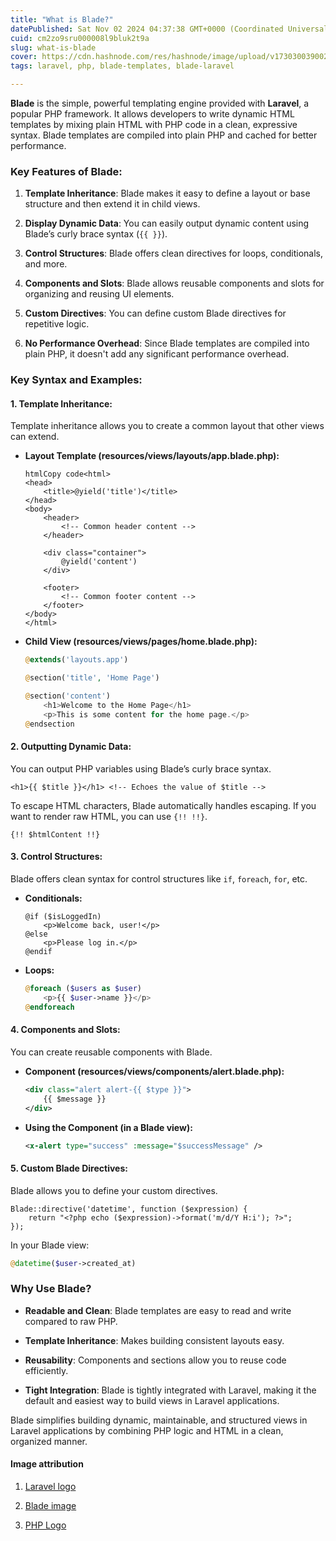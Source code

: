 ```yaml
---
title: "What is Blade?"
datePublished: Sat Nov 02 2024 04:37:38 GMT+0000 (Coordinated Universal Time)
cuid: cm2zo9sru000008l9bluk2t9a
slug: what-is-blade
cover: https://cdn.hashnode.com/res/hashnode/image/upload/v1730300390021/a9c5ff4e-7e18-413f-a45e-9be81ce0e14a.png
tags: laravel, php, blade-templates, blade-laravel

---
```


**Blade** is the simple, powerful templating engine provided with **Laravel**, a popular PHP framework. It allows developers to write dynamic HTML templates by mixing plain HTML with PHP code in a clean, expressive syntax. Blade templates are compiled into plain PHP and cached for better performance.

### Key Features of Blade:

1. **Template Inheritance**: Blade makes it easy to define a layout or base structure and then extend it in child views.
    
2. **Display Dynamic Data**: You can easily output dynamic content using Blade’s curly brace syntax (`{{ }}`).
    
3. **Control Structures**: Blade offers clean directives for loops, conditionals, and more.
    
4. **Components and Slots**: Blade allows reusable components and slots for organizing and reusing UI elements.
    
5. **Custom Directives**: You can define custom Blade directives for repetitive logic.
    
6. **No Performance Overhead**: Since Blade templates are compiled into plain PHP, it doesn't add any significant performance overhead.
    

### Key Syntax and Examples:

#### 1\. **Template Inheritance:**

Template inheritance allows you to create a common layout that other views can extend.

* **Layout Template (resources/views/layouts/app.blade.php):**
    
    ```php-template
    htmlCopy code<html>
    <head>
        <title>@yield('title')</title>
    </head>
    <body>
        <header>
            <!-- Common header content -->
        </header>
    
        <div class="container">
            @yield('content')
        </div>
    
        <footer>
            <!-- Common footer content -->
        </footer>
    </body>
    </html>
    ```
    
* **Child View (resources/views/pages/home.blade.php):**
    
    ```php
    @extends('layouts.app')
    
    @section('title', 'Home Page')
    
    @section('content')
        <h1>Welcome to the Home Page</h1>
        <p>This is some content for the home page.</p>
    @endsection
    ```
    

#### 2\. **Outputting Dynamic Data:**

You can output PHP variables using Blade’s curly brace syntax.

```php-template
<h1>{{ $title }}</h1> <!-- Echoes the value of $title -->
```

To escape HTML characters, Blade automatically handles escaping. If you want to render raw HTML, you can use `{!! !!}`.

```php-template
{!! $htmlContent !!}
```

#### 3\. **Control Structures:**

Blade offers clean syntax for control structures like `if`, `foreach`, `for`, etc.

* **Conditionals:**
    
    ```php-template
    @if ($isLoggedIn)
        <p>Welcome back, user!</p>
    @else
        <p>Please log in.</p>
    @endif
    ```
    
* **Loops:**
    
    ```php
    @foreach ($users as $user)
        <p>{{ $user->name }}</p>
    @endforeach
    ```
    

#### 4\. **Components and Slots:**

You can create reusable components with Blade.

* **Component (resources/views/components/alert.blade.php):**
    
    ```xml
    <div class="alert alert-{{ $type }}">
        {{ $message }}
    </div>
    ```
    
* **Using the Component (in a Blade view):**
    
    ```xml
    <x-alert type="success" :message="$successMessage" />
    ```
    

#### 5\. **Custom Blade Directives:**

Blade allows you to define your custom directives.

```php-template
Blade::directive('datetime', function ($expression) {
    return "<?php echo ($expression)->format('m/d/Y H:i'); ?>";
});
```

In your Blade view:

```php
@datetime($user->created_at)
```

### Why Use Blade?

* **Readable and Clean**: Blade templates are easy to read and write compared to raw PHP.
    
* **Template Inheritance**: Makes building consistent layouts easy.
    
* **Reusability**: Components and sections allow you to reuse code efficiently.
    
* **Tight Integration**: Blade is tightly integrated with Laravel, making it the default and easiest way to build views in Laravel applications.
    

Blade simplifies building dynamic, maintainable, and structured views in Laravel applications by combining PHP logic and HTML in a clean, organized manner.

#### Image attribution

1. [Laravel logo](https://en.wikipedia.org/wiki/Laravel#/media/File:Laravel.svg)
    
2. [Blade image](https://www.freepik.com/free-vector/barber-blade-white-background_19785353.htm#fromView=search&page=1&position=22&uuid=53b5b105-c03e-44ed-a2a9-578b3073c629)
    
3. [PHP Logo](https://en.wikipedia.org/wiki/PHP#/media/File:PHP-logo.svg)